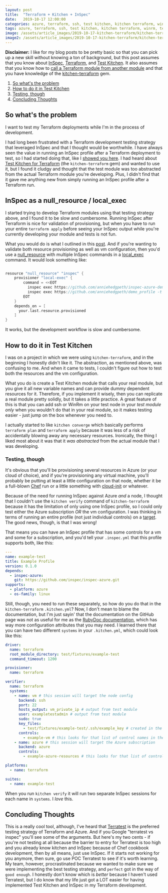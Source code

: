 ```yaml
---
layout: post
title:  "Terraform + Kitchen + InSpec"
date:   2019-10-17 12:00:00
categories: azure, terraform, ssh, test kitchen, kitchen terraform, winrm, terratest
tags: azure, terraform, ssh, test kitchen, kitchen terraform, winrm, terratest
image: /assets/article_images/2019-10-17-kitchen-terraform/kitchen-terraform.jpg
image2: /assets/article_images/2019-10-17-kitchen-terraform/kitchen-terraform-mobile.jpg
---
```

**Disclaimer:** I like for my blog posts to be pretty basic so that you can pick up a new skill without knowing a ton of background, but this post assumes that you know about [InSpec](http://www.anniehedgie.com/inspec-basics-11), [Terraform](http://www.anniehedgie.com/terraform-and-azure), and [Test Kitchen](http://www.anniehedgie.com/red-green-refactor). It also assumes that you know how to [call a Terraform module from another module](https://www.terraform.io/docs/configuration/modules.html) and that you have knowledge of the [kitchen-terraform](https://github.com/newcontext-oss/kitchen-terraform) gem.

1. [So what's the problem](#so-whats-the-problem)
1. [How to do it in Test Kitchen](#how-to-do-it-in-test-kitchen)
1. [Testing, though](#testing-though)
1. [Concluding Thoughts](#concluding-thoughts)

## So what's the problem

I want to test my Terraform deployments while I'm in the process of development.

I had long been frustrated with a Terraform development testing strategy that leveraged InSpec and that I thought would be worthwhile. I have always seen the value in running an InSpec profile after a Terraform deployment to test, so I had started doing that, like I [showed you here](http://www.anniehedgie.com/inspec-basics-11). I had heard about [Test Kitchen for Terraform](https://github.com/newcontext-oss/kitchen-terraform) (the `kitchen-terraform` gem) and wanted to use it, but I found it cludgy and thought that the test module was too abstracted from the actual Terraform module you're developing. Plus, I didn't find that it gave me anything new from simply running an InSpec profile after a Terraform run.

## InSpec as a null_resource / local_exec

I started trying to develop Terraform modules using that testing strategy above, and I found it to be slow and cumbersome. Running InSpec after Terraform is nice for validation of provisioning, but when you have to run your entire `terraform apply` before seeing your InSpec output while you're currently developing your module and tests is not fun.

What you would do is what I outlined in this [post](http://www.anniehedgie.com/inspec-basics-11). And if you're wanting to validate both resource provisioning as well as vm configuration, then you'd use a [null_resource](https://www.terraform.io/docs/providers/null/resource.html) with multiple InSpec commands in a [local_exec](https://www.terraform.io/docs/provisioners/local-exec.html) command. It would look something like:

```go

resource "null_resource" "inspec" {
    provisioner "local-exec" {
        command = <<EOT
          inspec exec https://github.com/anniehedgpeth/inspec-azure-demo.git -t azure://${var.subscription_id}
          inspec exec https://github.com/anniehedgpeth/demo_profile -t ssh://user@ipaddress
        EOT
    }
    depends_on = [
      your.last.resource.provisioned
    ]
}
```

It works, but the development workflow is slow and cumbersome.

## How to do it in Test Kitchen

I was on a project in which we were using `kitchen-terraform`, and in the beginning I honestly didn't like it. The abstraction, as mentioned above, was confusing to me. And when it came to tests, I couldn't figure out how to test both the resources and the vm configuration.

What you do is create a Test Kitchen module that calls your real module, but you give it all new variable names and can provide dummy dependent resources for it. Therefore, if you implement it wisely, then you can replicate a real module pretty solidly, but it takes a little practice. A great feature of this is that you can add ssh or WinRm on your test node in your _test module only_ when you wouldn't do that in your real module, so it makes testing easier - just jump on the box whenever you need to.

I actually started to like `kitchen converge` which basically performs `terraform plan` and `terraform apply` because it was less of a risk of accidentally blowing away any necessary resources. Ironically, the thing I liked most about it was that it _was abstracted_ from the actual module that I was developing.

### Testing, though

It's obvious that you'll be provisioning several resources in Azure (or your cloud of choice), and if you're provisioning any virtual machine, you'll probably be putting at least a little configuration on that node, whether it be a full-blown [Chef](https://docs.chef.io/) run or a little something with [cloud-init](https://cloudinit.readthedocs.io/en/latest/) or whatever.

Because of the need for running InSpec against Azure _and_ a node, I thought that I couldn't use the `kitchen verify` command of `kitchen-terraform` because it has the limitation of only using one InSpec profile, so I could only test either the Azure subscription _OR_ the vm configuration. I was thinking in terms of running an entire profile (not just individual controls) on a [target](https://www.inspec.io/docs/reference/cli/). The good news, though, is that I was wrong!

That means you can have an InSpec profile that has some controls for a vm and some for a subscription, and you'd tell your `.inspec.yml` that this profile supports both, like this:

```yaml
---
name: example-test
title: Example Profile
version: 0.1.0
depends:
  - inspec-azure:
    git: https://github.com/inspec/inspec-azure.git
supports:
  - platform: azure
  - os-family: linux
```

Still, though, you need to run these separately, so how do you do that in the `kitchen-terraform` `.kitchen.yml`? Now, I don't mean to blame the documentation, but I'm just sayin' that the documentation on the GitHub page was not as useful for me as the [RubyDoc documentation](https://www.rubydoc.info/github/newcontext-oss/kitchen-terraform/Kitchen), which has way more configuration attributes that you may need. I learned there that you can have two different `systems` in your `.kitchen.yml`, which could look like this:

```yaml
driver:
  name: terraform
  root_module_directory: test/fixtures/example-test
  command_timeout: 1200

provisioner:
  name: terraform

verifier:
  name: terraform
  systems:
    - name: vm # this session will target the node config
      backend: ssh
      port: 22
      hosts_output: vm_private_ip # output from test module
      user: exampletestadmin # output from test module
      sudo: true
      key_files:
        - test/fixtures/example-test/.ssh/example_key # created in the test module
      controls:
        - example-vm # this looks for that list of control names in the profile in test/integration/<suite-name>
    - name: azure # this session will target the Azure subscription
      backend: azure
      controls:
        - example-azure-resources # this looks for that list of control names in the profile in test/integration/<suite-name>

platforms:
  - name: terraform

suites:
  - name: example-test
```

When you run `kitchen verify` it will run two separate InSpec sessions for each name in `systems`. I _love_ this.

## Concluding Thoughts

This is a really cool tool, although, I've heard that [Terratest](https://github.com/gruntwork-io/terratest) is the preferred testing strategy of Terraform and Azure. And if you Google "terratest vs inspec" you'll see some of the arguments. But here's my two cents - if you're not testing at all because the barrier to entry for Terratest is too high and you already know kitchen and InSpec because of Chef cookbook development, then by all means, just use InSpec. If it starts not working for you anymore, then sure, go use POC Terratest to see if it's worth learning. My team, however, procrastinated because we wanted to make sure we were implementing the best testing strategy, and `perfect` got in the way of `good enough`. I honestly don't know which is _better_ because I haven't used Terratest, but I do know that my life just got a LOT easier for having implemented Test Kitchen and InSpec in my Terraform development.
